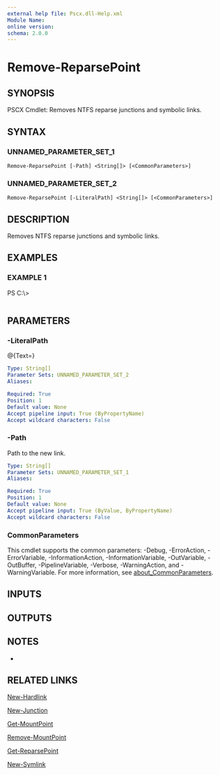 ```yaml
---
external help file: Pscx.dll-Help.xml
Module Name:
online version:
schema: 2.0.0
---
```


# Remove-ReparsePoint

## SYNOPSIS
PSCX Cmdlet: Removes NTFS reparse junctions and symbolic links.

## SYNTAX

### UNNAMED_PARAMETER_SET_1
```
Remove-ReparsePoint [-Path] <String[]> [<CommonParameters>]
```

### UNNAMED_PARAMETER_SET_2
```
Remove-ReparsePoint [-LiteralPath] <String[]> [<CommonParameters>]
```

## DESCRIPTION
Removes NTFS reparse junctions and symbolic links.

## EXAMPLES

### EXAMPLE 1
PS C:\\\>

```

```

## PARAMETERS

### -LiteralPath
@{Text=}

```yaml
Type: String[]
Parameter Sets: UNNAMED_PARAMETER_SET_2
Aliases:

Required: True
Position: 1
Default value: None
Accept pipeline input: True (ByPropertyName)
Accept wildcard characters: False
```

### -Path
Path to the new link.

```yaml
Type: String[]
Parameter Sets: UNNAMED_PARAMETER_SET_1
Aliases:

Required: True
Position: 1
Default value: None
Accept pipeline input: True (ByValue, ByPropertyName)
Accept wildcard characters: False
```

### CommonParameters
This cmdlet supports the common parameters: -Debug, -ErrorAction, -ErrorVariable, -InformationAction, -InformationVariable, -OutVariable, -OutBuffer, -PipelineVariable, -Verbose, -WarningAction, and -WarningVariable. For more information, see [about_CommonParameters](http://go.microsoft.com/fwlink/?LinkID=113216).

## INPUTS

## OUTPUTS

## NOTES
*

## RELATED LINKS

[New-Hardlink]()

[New-Junction]()

[Get-MountPoint]()

[Remove-MountPoint]()

[Get-ReparsePoint]()

[New-Symlink]()


